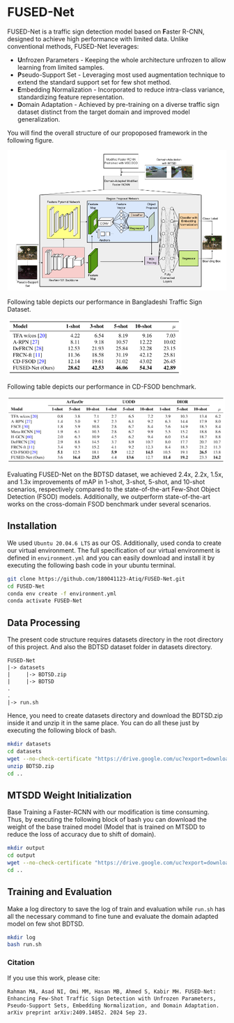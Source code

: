 # FUSED-Net
FUSED-Net is a traffic sign detection model based on **F**aster R-CNN, designed to achieve high performance with limited data. Unlike conventional methods, FUSED-Net leverages:
- **U**nfrozen Parameters - Keeping the whole architecture unfrozen to allow learning from limited samples.
- **P**seudo-Support Set - Leveraging most used augmentation technique to extend the standard support set for few shot method.
- **E**mbedding Normalization - Incorporated to reduce intra-class variance, standardizing feature representation.
- **D**omain Adaptation - Achieved by pre-training on a diverse traffic sign dataset distinct from the target domain and improved model generalization.

You will find the overall structure of our propoposed framework in the following figure.

<img src="assets/FUSED-Net.png" alt="proposed Framework" width="600">

Following table depicts our performance in Bangladeshi Traffic Sign Dataset.

<img src="assets/ResultOnBDTSD.png" alt="BDTSD Result" width="400">

Following table depicts our performance in CD-FSOD benchmark.

<img src="assets/ResultOnCDFSOD.png" alt="CDFSOD Result" width="500">

Evaluating FUSED-Net on the BDTSD dataset, we achieved 2.4x, 2.2x, 1.5x, and 1.3x improvements of mAP in 1-shot, 3-shot, 5-shot, and 10-shot scenarios, respectively compared to the state-of-the-art Few-Shot Object Detection (FSOD) models. Additionally, we outperform state-of-the-art works on the cross-domain FSOD benchmark under several scenarios. 
## Installation
We used `Ubuntu 20.04.6 LTS` as our OS. Additionally, used conda to create our virtual environment. The full specification of our virtual environment is defined in `environment.yml` and you can easily download and install it by executing the following bash code in your ubuntu terminal.
```bash
git clone https://github.com/180041123-Atiq/FUSED-Net.git
cd FUSED-Net
conda env create -f environment.yml
conda activate FUSED-Net
```
## Data Processing
The present code structure requires datasets directory in the root directory of this project. And also the BDTSD dataset folder in datasets directory.
```
FUSED-Net
|-> datasets
|     |-> BDTSD.zip
|     |-> BDTSD
.
.
|-> run.sh
```
Hence, you need to create datasets directory and download the BDTSD.zip inside it and unzip it in the same place. You can do all these just by executing the following block of bash.
```bash
mkdir datasets
cd datasets
wget --no-check-certificate "https://drive.google.com/uc?export=download&id=1FRDs9V8SXFZRhyqUmMZpTiSTyLXBiCw0" -O BDTSD.zip
unzip BDTSD.zip
cd ..
```
## MTSDD Weight Initialization
Base Training a Faster-RCNN with our modification is time consuming. Thus, by executing the following block of bash you can download the weight of the base trained model (Model that is trained on MTSDD to reduce the loss of accuracy due to shift of domain).
```bash
mkdir output
cd output
wget --no-check-certificate "https://drive.google.com/uc?export=download&id=1ogF_v2QdDLPgnsCimXNpQUrv-hXHsl4m" -O model_final.pth
cd ..
```
## Training and Evaluation
Make a log directory to save the log of train and evaluation while `run.sh` has all the necessary command to fine tune and evaluate the domain adapted model on few shot BDTSD.
```bash
mkdir log
bash run.sh
```
### Citation

If you use this work, please cite:
```
Rahman MA, Asad NI, Omi MM, Hasan MB, Ahmed S, Kabir MH. FUSED-Net: Enhancing Few-Shot Traffic Sign Detection with Unfrozen Parameters, Pseudo-Support Sets, Embedding Normalization, and Domain Adaptation. arXiv preprint arXiv:2409.14852. 2024 Sep 23.
```
